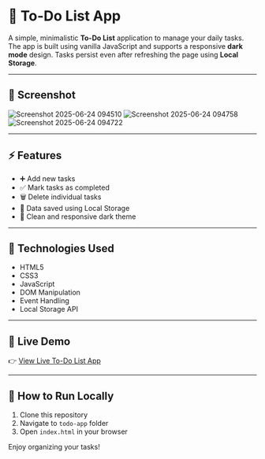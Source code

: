 # 📝 To-Do List App

A simple, minimalistic **To-Do List** application to manage your daily tasks. The app is built using vanilla JavaScript and supports a responsive **dark mode** design. Tasks persist even after refreshing the page using **Local Storage**.

---

## 📸 Screenshot

![Screenshot 2025-06-24 094510](https://github.com/user-attachments/assets/666abf31-2f85-4fe6-a86d-221a625280cd)
![Screenshot 2025-06-24 094758](https://github.com/user-attachments/assets/39176ef0-ea51-46c4-83eb-2e419b4bdb1f)
![Screenshot 2025-06-24 094722](https://github.com/user-attachments/assets/ecc219c4-8281-461c-a046-bb9c39665aca)

---

## ⚡ Features

- ➕ Add new tasks  
- ✅ Mark tasks as completed  
- 🗑️ Delete individual tasks  
- 💾 Data saved using Local Storage  
- 🌙 Clean and responsive dark theme  

---

## 🔧 Technologies Used

- HTML5  
- CSS3  
- JavaScript  
- DOM Manipulation  
- Event Handling  
- Local Storage API  

---

## 🔗 Live Demo

👉 [View Live To-Do List App](https://parve5h.github.io/js-mini-project/todo-app/)

---

## 🚀 How to Run Locally

1. Clone this repository  
2. Navigate to `todo-app` folder  
3. Open `index.html` in your browser  

Enjoy organizing your tasks!  
